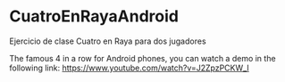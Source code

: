 # CuatroEnRayaAndroid
Ejercicio de clase Cuatro en Raya para dos jugadores

The famous 4 in a row for Android phones, you can watch a demo in the following link:
https://www.youtube.com/watch?v=J2ZpzPCKW_I
